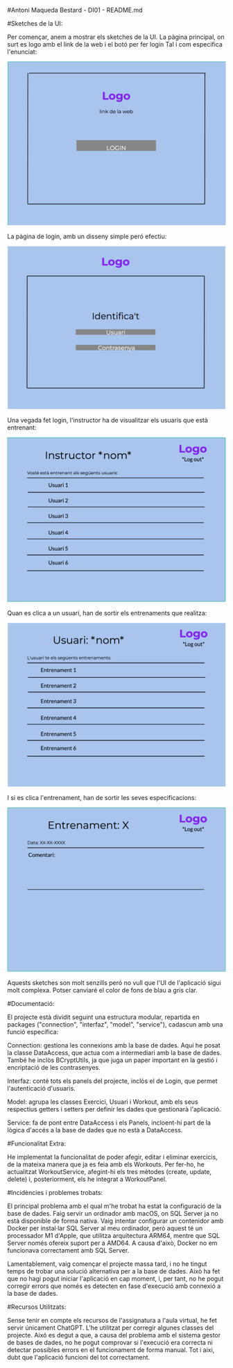 #Antoni Maqueda Bestard - DI01 - README.md


#Sketches de la UI:

Per començar, anem a mostrar els sketches de la UI.
La pàgina principal, on surt es logo amb el link de la web i el botó per fer login
Tal i com especifica l'enunciat:

![Main Screen](/images/Main.png)

La pàgina de login, amb un disseny simple peró efectiu:

![Login Screen](/images/Login.png)

Una vegada fet login, l'instructor ha de visualitzar els usuaris que està entrenant:

![Instructor Screen](/images/Instructor.png)

Quan es clica a un usuari, han de sortir els entrenaments que realitza:

![User Screen](/images/Usuari.png)

I si es clica l'entrenament, han de sortir les seves especificacions:

![Entrenament Screen](/images/Entrenament.png)

Aquests sketches son molt senzills peró no vull que l'UI de l'aplicació sigui molt complexa.
Potser canviaré el color de fons de blau a gris clar.



#Documentació:

El projecte està dividit seguint una estructura modular, repartida en packages ("connection", "interfaz", "model", "service"), cadascun amb una funció específica:

Connection: gestiona les connexions amb la base de dades. Aquí he posat la classe DataAccess, que actua com a intermediari amb la base de dades. També he inclòs BCryptUtils, ja que juga un paper important en la gestió i encriptació de les contrasenyes.

Interfaz: conté tots els panels del projecte, inclòs el de Login, que permet l'autenticació d'usuaris.

Model: agrupa les classes Exercici, Usuari i Workout, amb els seus respectius getters i setters per definir les dades que gestionarà l'aplicació.

Service: fa de pont entre DataAccess i els Panels, incloent-hi part de la lògica d'accés a la base de dades que no està a DataAccess.


#Funcionalitat Extra:

He implementat la funcionalitat de poder afegir, editar i eliminar exercicis, de la mateixa manera que ja es feia amb els Workouts. Per fer-ho, he actualitzat WorkoutService, afegint-hi els tres mètodes (create, update, delete) i, posteriorment, els he integrat a WorkoutPanel.


#Incidències i problemes trobats:

El principal problema amb el qual m'he trobat ha estat la configuració de la base de dades. Faig servir un ordinador amb macOS, on SQL Server ja no està disponible de forma nativa. Vaig intentar configurar un contenidor amb Docker per instal·lar SQL Server al meu ordinador, però aquest té un processador M1 d'Apple, que utilitza arquitectura ARM64, mentre que SQL Server només ofereix suport per a AMD64. A causa d'això, Docker no em funcionava correctament amb SQL Server.

Lamentablement, vaig començar el projecte massa tard, i no he tingut temps de trobar una solució alternativa per a la base de dades. Això ha fet que no hagi pogut iniciar l'aplicació en cap moment, i, per tant, no he pogut corregir errors que només es detecten en fase d'execució amb connexió a la base de dades.


#Recursos Utilitzats:

Sense tenir en compte els recursos de l'assignatura a l'aula virtual, he fet servir únicament ChatGPT.
L'he utilitzat per corregir algunes classes del projecte. Aixó es degut a que, a causa del problema amb el sistema gestor de bases de dades, no he pogut comprovar si l'execució era correcta ni detectar possibles errors en el funcionament de forma manual. Tot i aixi, dubt que l'aplicació funcioni del tot correctament.